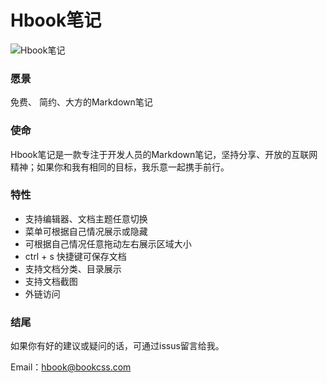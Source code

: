 

# Hbook笔记

![Hbook笔记](https://hwgq2005.github.io/note/images/example.png)

### 愿景

免费、 简约、大方的Markdown笔记

### 使命

Hbook笔记是一款专注于开发人员的Markdown笔记，坚持分享、开放的互联网精神；如果你和我有相同的目标，我乐意一起携手前行。

### 特性

- 支持编辑器、文档主题任意切换
- 菜单可根据自己情况展示或隐藏
- 可根据自己情况任意拖动左右展示区域大小
- ctrl + s 快捷键可保存文档
- 支持文档分类、目录展示
- 支持文档截图
- 外链访问

### 结尾

如果你有好的建议或疑问的话，可通过issus留言给我。

Email：hbook@bookcss.com

